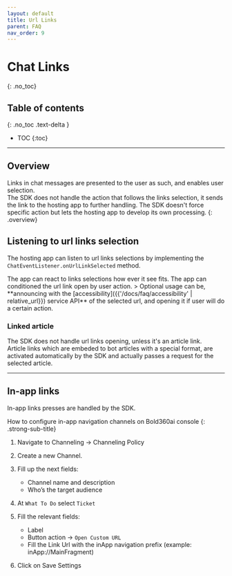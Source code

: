 ```yaml
---
layout: default
title: Url Links 
parent: FAQ
nav_order: 9
---
```


# Chat Links
{: .no_toc}

## Table of contents
{: .no_toc .text-delta }

- TOC
{:toc}

---

## Overview
Links in chat messages are presented to the user as such, and enables user selection.   
The SDK does not handle the action that follows the links selection, it sends the link to the hosting app to further handling. The SDK doesn't force specific action but lets the hosting app to develop its own processing.
{: .overview}

## Listening to url links selection
The hosting app can listen to url links selections by implementing the `ChatEventListener.onUrlLinkSelected` method.   

<a id=accessibility />
The app can react to links selections how ever it see fits.    
The app can conditioned the url link open by user action.   
> Optional usage can be, **announcing with the [accessibility]({{'/docs/faq/accessibility' | relative_url}}) service API** of the selected url, and opening it if user will do a certain action.

### Linked article
The SDK does not handle url links opening, unless it's an article link.   
Article links which are embeded to bot articles with a special format, are activated automatically by the SDK and actually passes a request for the selected article.

---

## In-app links 
In-app links presses are handled by the SDK.

How to configure in-app navigation channels on Bold360ai console
{: .strong-sub-title}

1. Navigate to Channeling -> Channeling Policy

2. Create a new Channel.

3. Fill up the next fields:
    * Channel name and description
    * Who’s the target audience
    
4. At `What To Do` select `Ticket`
    
5. Fill the relevant fields:
    * Label
    * Button action -> `Open Custom URL`
    * Fill the Link Url with the inApp navigation prefix (example: inApp://MainFragment)
    
6. Click on Save Settings
